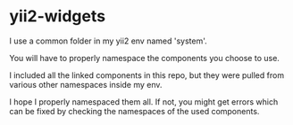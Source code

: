 # yii2-widgets

I use a common folder in my yii2 env named 'system'.

You will have to properly namespace the components you choose to use.

I included all the linked components in this repo, but they were pulled from various other namespaces inside my env.

I hope I properly namespaced them all.
If not, you might get errors which can be fixed by checking the namespaces of the used components.
